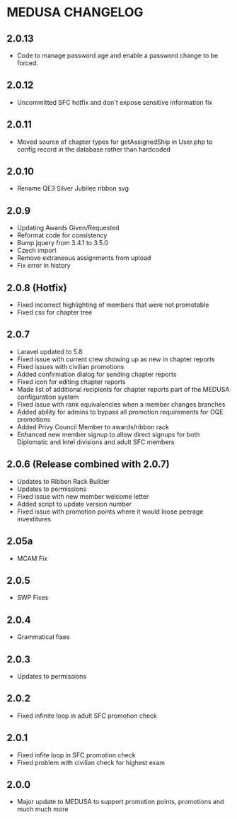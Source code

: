 # MEDUSA CHANGELOG

## 2.0.13
  - Code to manage password age and enable a password change to be forced.

## 2.0.12
  - Uncommitted SFC hotfix and don't expose sensitive information fix

## 2.0.11
   - Moved source of chapter types for getAssignedShip in User.php to config record in the database rather than hardcoded

## 2.0.10
   - Rename QE3 Silver Jubilee ribbon svg

## 2.0.9
   - Updating Awards Given/Requested
   - Reformat code for consistency
   - Bump jquery from 3.4.1 to 3.5.0
   - Czech import
   - Remove extraneous assignments from upload
   - Fix error in history

## 2.0.8 (Hotfix)
   - Fixed incorrect highlighting of members that were not promotable
   - Fixed css for chapter tree
    
## 2.0.7
   - Laravel updated to 5.8
   - Fixed issue with current crew showing up as new in chapter reports
   - Fixed issues with civilian promotions
   - Added confirmation dialog for sending chapter reports
   - Fixed icon for editing chapter reports
   - Made list of additional recipients for chapter reports part of the MEDUSA configuration system
   - Fixed issue with rank equivalencies when a member changes branches
   - Added ability for admins to bypass all promotion requirements for OQE promotions
   - Added Privy Council Member to awards/ribbon rack
   - Enhanced new member signup to allow direct signups for both Diplomatic and Intel divisions and adult SFC members
    
## 2.0.6 (Release combined with 2.0.7)
   - Updates to Ribbon Rack Builder
   - Updates to permissions
   - Fixed issue with new member welcome letter
   - Added script to update version number
   - Fixed issue with promotion points where it would loose peerage investitures

## 2.05a  
   - MCAM Fix
    
## 2.0.5 
   - SWP Fixes
    
## 2.0.4 
   - Grammatical fixes
    
## 2.0.3
   - Updates to permissions
    
## 2.0.2
   - Fixed infinite loop in adult SFC promotion check            
    
## 2.0.1
   - Fixed infite loop in SFC promotion check
   - Fixed problem with civilian check for highest exam
    
## 2.0.0
   - Major update to MEDUSA to support promotion points, promotions and much much more
    